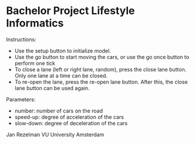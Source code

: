 # Bachelor Project Lifestyle Informatics

Instructions:

- Use the setup button to initialize model.
- Use the go button to start moving the cars, or use the go once button to perform one tick
- To close a lane (left or right lane, random), press the close lane button. Only one lane at a time can be closed.
- To re-open the lane, press the re-open lane button. After this, the close lane button can be used again.

Parameters:
- number: number of cars on the road
- speed-up: degree of acceleration of the cars
- slow-down: degree of deceleration of the cars


Jan Rezelman
VU University Amsterdam